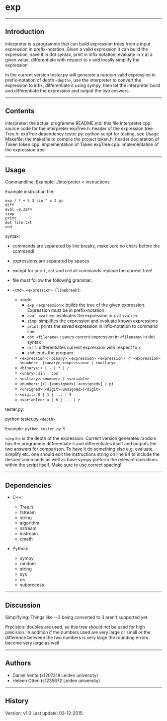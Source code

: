 # exp
-------------------------
Introduction
-------------------------
interpreter is a programme that can build expression trees from a input 
expression in prefix-notation. Given a valid expression it can build 
the expression, save it in dot syntax, print in infix notation, 
evaluate in x at a given value, differentiate with respect to x and 
locally simplify the expression

In the current version tester.py will generate a random valid expression in 
prefix-notation of depth `<depth>`, use the interpreter to convert the 
expression to infix, differentiate it using sympy, then let the 
interpreter build and differentiate the expression and output the two answers.

-------------------------
Contents
-------------------------
interpreter: the actual programme
README.md: this file 
interpreter.cpp: source code for the interpreter
expTree.h: header of the expression tree
Tree.h: expTree dependency
tester.py: python script for testing, see Usage
Makefile: the makefile to compile the project
token.h: header declaration of Token
token.cpp: implementation of Token 
expTree.cpp: implementation of the expression tree

-------------------------
Usage
-------------------------
Commandline:
   Example:  ./interpreter < instructions

Example instruction file:
```
exp / * + 5 3 sin ^ x 2 pi
diff
eval -0.2244
simp
print
dot file.txt
end
```

syntax:
   - commands are separated by line breaks, 
      make sure no chars before the command!
   - expressions are separated by spaces
   - except for `print`, `dot` and `end` all commands replace the current tree!
   - file must follow the following grammar:

   - `<cmd> <expression> [linebreak]`:
      - `<cmd>`:
         - `exp <expression>`: builds the tree of the given expression.
                             Expression must be in prefix-notation
         - `eval <value>`: evaluates the expression in x at `<value>`
         - `simp`: simplifies the expression and evaluate known expressions
         - `print`: prints the saved expression in infix-notation to command line
         - `dot <filename>` : saves current expression in `<filename>` in dot syntax
         - `diff`: differentiates current expression with respect to x 
         - `end`: ends the program

      * `<expression>`: `<binary> <expression> <expression> |^ <expression> <number> 
         |<unary> <expression> | <nullary>`
      * `<binary>`: `+ | - | * | /`
      * `<unary>`: `sin | cos`
      * `<nullary>`: `<number> | <variable>`
      * `<number>`: `[+|-]<unsigned>[.<unsigned>] | pi`
      * `<unsigned>`: `<digit><unsigned>|<digit>`
      * `<digit>`: `0 | 1 | ... | 9`
      * `<variable>: a | b | ... | z`  

tester.py:

python tester.py `<depth>`

Example: `python tester.py 5`

`<depth>` is the depth of the expression. Current version generates random 
has the programme differentiate it and differentiates itself and outputs the 
two answers for comparison. To have it do something else e.g. evaluate, simplify
etc. one should edit the instructions string on line 94 to include the desired
commands as well as have sympy preform the relevant operations within the 
script itself. Make sure to use correct spacing! 

-------------------------
Dependencies
-------------------------

* C++:
    * Tree.h
    * fstream
    * string
    * algorithm
    * sstream
    * iostream
    * cmath

* Python:
   * sympy
   * random
   * string
   * sys
   * os
   * subprocess 

-------------------------
Discussion
-------------------------
Simplifying:
Things like --3 being converted to 3 aren't supported yet. 

Precision:
doubles are used, so this tree should not be used for high precision. In addition if the numbers used are very large or small or the difference between the two numbers is very large the rounding errors become very large as well

-------------------------
Authors
-------------------------

- Daniel Vente (s1207318 Leiden university) 
- Heleen Otten (s1235672 Leiden university)

-------------------------
History
-------------------------

Version: v1.0
Last update: 03-12-2015
